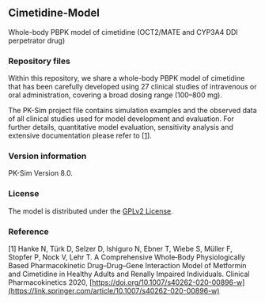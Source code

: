 ## Cimetidine-Model
Whole-body PBPK model of cimetidine (OCT2/MATE and CYP3A4 DDI perpetrator drug) 

### Repository files
Within this repository, we share a whole-body PBPK model of cimetidine that has been carefully developed using 27 clinical studies of intravenous or oral administration, covering a broad dosing range (100–800 mg). 

The PK-Sim project file contains simulation examples and the observed data of all clinical studies used for model development and evaluation. For further details, quantitative model evaluation, sensitivity analysis and extensive documentation please refer to [[1](#reference)].

### Version information
PK-Sim Version 8.0.

### License
The model is distributed under the [GPLv2 License](https://github.com/Open-Systems-Pharmacology/Suite/blob/develop/LICENSE). 

### Reference
[1] Hanke N, Türk D, Selzer D, Ishiguro N, Ebner T, Wiebe S, Müller F, Stopfer P, Nock V, Lehr T. 
A Comprehensive Whole‑Body Physiologically Based Pharmacokinetic Drug–Drug–Gene Interaction Model of Metformin and Cimetidine in Healthy Adults and Renally Impaired Individuals. Clinical Pharmacokinetics 2020, [https://doi.org/10.1007/s40262-020-00896-w](https://link.springer.com/article/10.1007/s40262-020-00896-w) 
